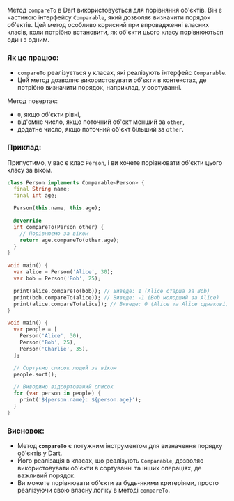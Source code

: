 Метод `compareTo` в Dart використовується для порівняння об'єктів. Він є частиною інтерфейсу `Comparable`, який дозволяє визначити порядок об'єктів. Цей метод особливо корисний при впровадженні власних класів, коли потрібно встановити, як об'єкти цього класу порівнюються один з одним.

### Як це працює:

- `compareTo` реалізується у класах, які реалізують інтерфейс `Comparable`.
- Цей метод дозволяє використовувати об'єкти в контекстах, де потрібно визначити порядок, наприклад, у сортуванні.

Метод повертає:

- `0`, якщо об'єкти рівні,
- від'ємне число, якщо поточний об'єкт менший за `other`,
- додатне число, якщо поточний об'єкт більший за `other`.
### Приклад:
Припустимо, у вас є клас `Person`, і ви хочете порівнювати об'єкти цього класу за віком.

```dart
class Person implements Comparable<Person> {
  final String name;
  final int age;

  Person(this.name, this.age);

  @override
  int compareTo(Person other) {
    // Порівнюємо за віком
    return age.compareTo(other.age);
  }
}

void main() {
  var alice = Person('Alice', 30);
  var bob = Person('Bob', 25);

  print(alice.compareTo(bob)); // Виведе: 1 (Alice старша за Bob)
  print(bob.compareTo(alice)); // Виведе: -1 (Bob молодший за Alice)
  print(alice.compareTo(alice)); // Виведе: 0 (Alice та Alice однакові)
}
```

```dart
void main() {
  var people = [
    Person('Alice', 30),
    Person('Bob', 25),
    Person('Charlie', 35),
  ];

  // Сортуємо список людей за віком
  people.sort();

  // Виводимо відсортований список
  for (var person in people) {
    print('${person.name}: ${person.age}');
  }
}
```


### Висновок:

- Метод **`compareTo`** є потужним інструментом для визначення порядку об'єктів у Dart.
- Його реалізація в класах, що реалізують `Comparable`, дозволяє використовувати об'єкти в сортуванні та інших операціях, де важливий порядок.
- Ви можете порівнювати об'єкти за будь-якими критеріями, просто реалізуючи свою власну логіку в методі `compareTo`.